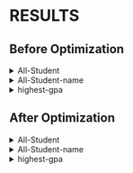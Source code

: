 # RESULTS
## Before Optimization

<details>
  <summary>All-Student</summary>

  [result tabel](https://drive.google.com/file/d/184gLNTQA7OkyanmbrYnUQgtHIAPVRGTm/view?usp=drive_link)

  [log](https://drive.google.com/file/d/128_D6wS6ogVI24zWwGvt1LdWT4kYT-Ff/view?usp=drive_link)
  
</details>

<details>
  <summary>All-Student-name</summary>

  [result table](https://drive.google.com/file/d/184gLNTQA7OkyanmbrYnUQgtHIAPVRGTm/view?usp=drive_link)

  [log](https://drive.google.com/file/d/10it1kxZ0pLT0C0KQUXahgs0RX2TK9RVf/view?usp=drive_link)
</details>

<details>
  <summary>highest-gpa</summary>

  [result table](https://drive.google.com/file/d/1nNgbva4MvPgYlubKZG72MyITWycwSMs2/view?usp=drive_link)

  [log](https://drive.google.com/file/d/195-VFzNhneqHeXelnZix6te0VAcjuLac/view?usp=drive_link)
</details>

## After Optimization

<details>
  <summary>All-Student</summary>

  [result table](https://drive.google.com/file/d/1kOhDiIW2NQd-0mU1qPR4h8HdzVtMScCL/view?usp=drive_link)
</details>

<details>
  <summary>All-Student-name</summary>

  [result table](https://drive.google.com/file/d/1JJzGYOEsIG2TAjF0WSFHetIvio6_3nu0/view?usp=drive_link)
</details>

<details>
  <summary>highest-gpa</summary>

  [result table](https://drive.google.com/file/d/1nNgbva4MvPgYlubKZG72MyITWycwSMs2/view?usp=drive_link)
</details>
